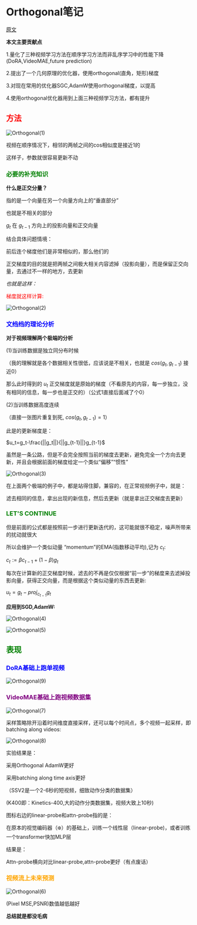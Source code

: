 <h1>Orthogonal笔记</h1>



[原文](https://arxiv.org/pdf/2504.01961)



**本文主要贡献点**

1.量化了三种视频学习方法在顺序学习方法而非乱序学习中的性能下降(DoRA,VideoMAE,future prediction)

2.提出了一个几何原理的优化器，使用orthogonal(直角，矩形)梯度

3.对现在常用的优化器SGC,AdamW使用orthogonal梯度，以提高

4.使用orthogonal优化器用到上面三种视频学习方法，都有提升





<h2><font color=red>方法</font></h2>

![Orthogonal(1)](../论文阅读笔记/img/Orthogonal(1).png)

视频在顺序情况下，相邻的两帧之间的cos相似度是接近1的

这样子，参数就很容易更新不动



<h3><font color=green>必要的补充知识</font></h3>

**什么是正交分量？**

指的是一个向量在另一个向量方向上的“垂直部分”

也就是不相关的部分

$g_t$ 在 $g_{t-1}$ 方向上的投影向量和正交向量





结合具体问题情境：

前后连个梯度他们是非常相似的，那么他们的



正交梯度的目的就是把两帧之间极大相关内容滤掉（投影向量），而是保留正交向量，去通过不一样的地方，去更新



*也就是这样：*

<font color=red>梯度就这样计算:</font>

![Orthogonal(2)](../论文阅读笔记/img/Orthogonal(2).png)



<h3><font color=blue>文绉绉的理论分析</font></h3>

**对于视频理解两个极端的分析**

(1)当训练数据是独立同分布时候

（我的理解就是各个数据相关性很低，应该说是不相关，也就是 $cos(g_t,g_{t-1})$ 接近0）

那么此时得到的 $u_t$ 正交梯度就是原始的梯度（不看原先的内容，每一步独立，没有相同的信息，每一步也是正交的）（公式1直接后面减了个0）



(2)当训练数据高度连续

（直接一张图片重复到死, $cos(g_t,g_{t-1})=1$）

此是的更新梯度是：

$u_t=g_t-\frac{||g_t||}{||g_{t-1}||}g_{t-1}$

虽然是一条公路，但是不会完全按照当前的梯度去更新，避免完全一个方向去更新，并且会根据前面的梯度给定一个类似“偏移”“惯性”

![Orthogonal(3)](../论文阅读笔记/img/Orthogonal(3).png)

在上面两个极端的例子中，都是站得住脚，兼容的，在正常视频例子中，就是：



滤去相同的信息，拿出出现的新信息，然后去更新（就是拿出正交梯度去更新）





<h3><font color=green>LET'S CONTINUE</font></h3>

但是前面的公式都是按照前一步进行更新迭代的，这可能就很不稳定，噪声所带来的扰动就很大



所以会维护一个类似动量 “momentum”的EMA(指数移动平均),记为 $c_t$:

$c_t:=\beta c_{t-1}+(1-\beta)g_t$



每次在计算新的正交梯度时候，滤去的不再是仅仅根据“前一步”的梯度来去滤掉投影向量，获得正交向量，而是根据这个类似动量的东西去更新:

$u_t=g_t-proj_{c_{t-1}}g_t$



**应用到SGD,AdamW:**

![Orthogonal(4)](../论文阅读笔记/img/Orthogonal(4).png)

![Orthogonal(5)](../论文阅读笔记/img/Orthogonal(5).png)



<h2><font color=green>表现</font></h2>

<h3><font color=blue>DoRA基础上跑单视频</font></h3>

![Orthogonal(9)](../论文阅读笔记/img/Orthogonal(9).png)



<h3><font color=purple>VideoMAE基础上跑视频数据集</font></h3>



![Orthogonal(7)](../论文阅读笔记/img/Orthogonal(7).png)

采样策略除开沿着时间维度直接采样，还可以每个时间点，多个视频一起采样，即batching along videos:

![Orthogonal(8)](../论文阅读笔记/img/Orthogonal(8).png)

实验结果是：

采用Orthogonal AdamW更好

采用batching along time axis更好

（SSV2是一个2-6秒的短视频，细致动作分类的数据集）

(K400即：Kinetics-400,大的动作分类数据集，视频大致上10秒)



图标右边的linear-probe和attn-probe指的是：

在原本的视觉编码器（❄️）的基础上，训练一个线性层（linear-probe)，或者训练一个transformer快加MLP层



结果是：

Attn-probe横向对比linear-probe,attn-probe更好（有点废话）





<h3><font color=orange>视频流上未来预测</font></h3>

![Orthogonal(6)](../论文阅读笔记/img/Orthogonal(6).png)

(Pixel MSE,PSNR)数值越低越好





**总结就是都没毛病**
